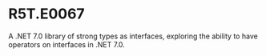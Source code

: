 # R5T.E0067
A .NET 7.0 library of strong types as interfaces, exploring the ability to have operators on interfaces in .NET 7.0.
